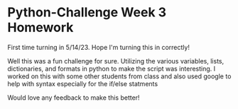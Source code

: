 # Python-Challenge Week 3 Homework
First time turning in 5/14/23. Hope I'm turning this in correctly!

Well this was a fun challenge for sure. Utilizing the various variables, lists, dictionaries, and formats in python to make the script was interesting. 
I worked on this with some other students from class and also used google to help with syntax especially for the if/else statments

Would love any feedback to make this better!
